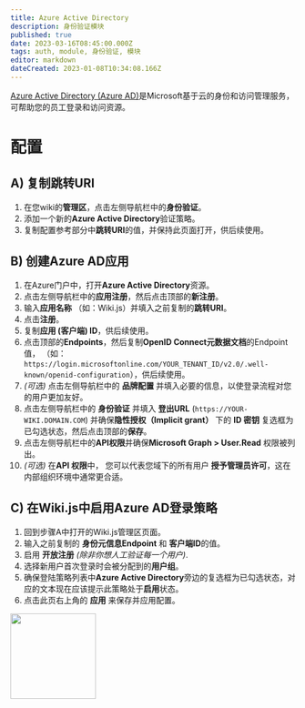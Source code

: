 ```yaml
---
title: Azure Active Directory
description: 身份验证模块
published: true
date: 2023-03-16T08:45:00.000Z
tags: auth, module, 身份验证, 模块
editor: markdown
dateCreated: 2023-01-08T10:34:08.166Z
---
```


[Azure Active Directory (Azure AD)](https://azure.microsoft.com/en-ca/services/active-directory/)是Microsoft基于云的身份和访问管理服务，可帮助您的员工登录和访问资源。

# 配置

## A) 复制跳转URI

1. 在您wiki的**管理区**，点击左侧导航栏中的**身份验证**。
1. 添加一个新的**Azure Active Directory**验证策略。
1. 复制配置参考部分中**跳转URI**的值，并保持此页面打开，供后续使用。

## B) 创建Azure AD应用

1. 在Azure门户中，打开**Azure Active Directory**资源。
1. 点击左侧导航栏中的**应用注册**，然后点击顶部的**新注册**。
1. 输入**应用名称** （如：Wiki.js）并填入之前复制的**跳转URI**。
1. 点击**注册**。
1. 复制**应用 (客户端) ID**，供后续使用。
1. 点击顶部的**Endpoints**，然后复制**OpenID Connect元数据文档**的Endpoint值， （如： `https://login.microsoftonline.com/YOUR_TENANT_ID/v2.0/.well-known/openid-configuration`），供后续使用。
1. *(可选)* 点击左侧导航栏中的 **品牌配置** 并填入必要的信息，以使登录流程对您的用户更加友好。
1. 点击左侧导航栏中的 **身份验证** 并填入 **登出URL** (`https://YOUR-WIKI.DOMAIN.COM`) 并确保**隐性授权（Implicit grant）** 下的 **ID 密钥** 复选框为已勾选状态，然后点击顶部的**保存**。
1. 点击左侧导航栏中的**API权限**并确保**Microsoft Graph > User.Read** 权限被列出。
1. *(可选)* 在**API 权限**中， 您可以代表您域下的所有用户 **授予管理员许可**，这在内部组织环境中通常更合适。

## C) 在Wiki.js中启用Azure AD登录策略

1. 回到步骤A中打开的Wiki.js管理区页面。
1. 输入之前复制的 **身份元信息Endpoint** 和 **客户端ID**的值。
1. 启用 **开放注册** *(除非你想人工验证每一个用户)*.
1. 选择新用户首次登录时会被分配到的**用户组**。
1. 确保登陆策略列表中**Azure Active Directory**旁边的复选框为已勾选状态，对应的文本现在应该提示此策略处于**启用**状态。
1. 点击此页右上角的 **应用** 来保存并应用配置。

<img src="https://static.requarks.io/logo/azure.svg" class="align-abstopright" style="width:150px;" />
  
